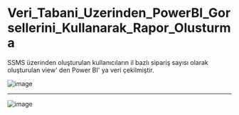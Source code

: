 # Veri_Tabani_Uzerinden_PowerBI_Gorsellerini_Kullanarak_Rapor_Olusturma

SSMS üzerinden oluşturulan kullanıcıların il bazlı sipariş sayısı olarak oluşturulan view' den Power BI' ya veri çekilmiştir. 

![image](https://github.com/elifzgnrl/PowerBI_Veri_Tabani_Uzerinden_Gorsellerini_Kullanarak_Rapor_Olusturma/assets/90255753/3dd75541-6b66-4d8d-98be-8375615f5442)

-----------------------------------------------------------------------------------------------------------------------------------------------------------------

![image](https://github.com/elifzgnrl/PowerBI_Veri_Tabani_Uzerinden_Gorsellerini_Kullanarak_Rapor_Olusturma/assets/90255753/24a29517-0472-40cd-99c3-e7f9005d9055)
